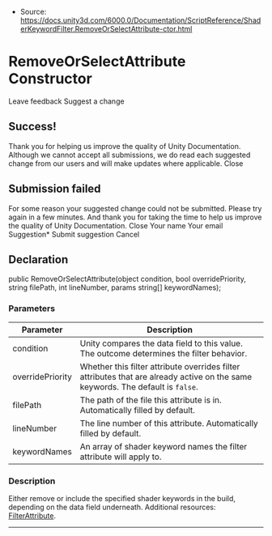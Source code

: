 * Source: https://docs.unity3d.com/6000.0/Documentation/ScriptReference/ShaderKeywordFilter.RemoveOrSelectAttribute-ctor.html

# RemoveOrSelectAttribute Constructor
Leave feedback
Suggest a change
## Success!
Thank you for helping us improve the quality of Unity Documentation. Although we cannot accept all submissions, we do read each suggested change from our users and will make updates where applicable.
Close
## Submission failed
For some reason your suggested change could not be submitted. Please <a>try again</a> in a few minutes. And thank you for taking the time to help us improve the quality of Unity Documentation.
Close
Your name Your email Suggestion* Submit suggestion
Cancel
## Declaration
public RemoveOrSelectAttribute(object condition, bool overridePriority, string filePath, int lineNumber, params string[] keywordNames); 
### Parameters
Parameter | Description  
---|---  
condition | Unity compares the data field to this value. The outcome determines the filter behavior.  
overridePriority | Whether this filter attribute overrides filter attributes that are already active on the same keywords. The default is `false`.  
filePath | The path of the file this attribute is in. Automatically filled by default.  
lineNumber | The line number of this attribute. Automatically filled by default.  
keywordNames | An array of shader keyword names the filter attribute will apply to.  
### Description
Either remove or include the specified shader keywords in the build, depending on the data field underneath.
Additional resources: [FilterAttribute](https://docs.unity3d.com/6000.0/Documentation/ScriptReference/ShaderKeywordFilter.FilterAttribute.html).
* * *
